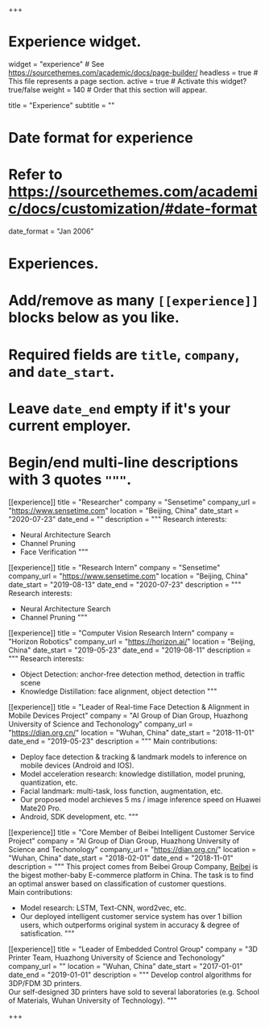 +++
# Experience widget.
widget = "experience"  # See https://sourcethemes.com/academic/docs/page-builder/
headless = true  # This file represents a page section.
active = true  # Activate this widget? true/false
weight = 140  # Order that this section will appear.

title = "Experience"
subtitle = ""

# Date format for experience
#   Refer to https://sourcethemes.com/academic/docs/customization/#date-format
date_format = "Jan 2006"

# Experiences.
#   Add/remove as many `[[experience]]` blocks below as you like.
#   Required fields are `title`, `company`, and `date_start`.
#   Leave `date_end` empty if it's your current employer.
#   Begin/end multi-line descriptions with 3 quotes `"""`.
[[experience]]
  title = "Researcher"
  company = "Sensetime"
  company_url = "https://www.sensetime.com"
  location = "Beijing, China"
  date_start = "2020-07-23"
  date_end = ""
  description = """
  Research interests:
  * Neural Architecture Search
  * Channel Pruning
  * Face Verification
  """

[[experience]]
  title = "Research Intern"
  company = "Sensetime"
  company_url = "https://www.sensetime.com"
  location = "Beijing, China"
  date_start = "2019-08-13"
  date_end = "2020-07-23"
  description = """
  Research interests:
  * Neural Architecture Search
  * Channel Pruning
  """

[[experience]]
  title = "Computer Vision Research Intern"
  company = "Horizon Robotics"
  company_url = "https://horizon.ai/"
  location = "Beijing, China"
  date_start = "2019-05-23"
  date_end = "2019-08-11"
  description = """
  Research interests:
  * Object Detection: anchor-free detection method, detection in traffic scene
  * Knowledge Distillation: face alignment, object detection
  """

[[experience]]
  title = "Leader of Real-time Face Detection & Alignment in Mobile Devices Project"
  company = "AI Group of Dian Group, Huazhong University of Science and Techonology"
  company_url = "https://dian.org.cn/"
  location = "Wuhan, China"
  date_start = "2018-11-01"
  date_end = "2019-05-23"
  description = """
  Main contributions:
  * Deploy face detection & tracking & landmark models to inference on mobile devices (Android and IOS).
  * Model acceleration research: knowledge distillation, model pruning, quantization, etc.
  * Facial landmark: multi-task, loss function, augmentation, etc.
  * Our proposed model archieves 5 ms / image inference speed on Huawei Mate20 Pro.
  * Android, SDK development, etc.
  """

[[experience]]
  title = "Core Member of Beibei Intelligent Customer Service Project"
  company = "AI Group of Dian Group, Huazhong University of Science and Techonology"
  company_url = "https://dian.org.cn/"
  location = "Wuhan, China"
  date_start = "2018-02-01"
  date_end = "2018-11-01"
  description = """
  This project comes from Beibei Group Company, [Beibei](https://www.beibei.com) is the bigest mother-baby E-commerce platform in China. The task is to find an optimal answer based on classification of customer questions.  
  Main contributions:
  * Model research: LSTM, Text-CNN, word2vec, etc.
  * Our deployed intelligent customer service system has over 1 billion users, which outperforms original system in accuracy & degree of satisfication.
  """

[[experience]]
  title = "Leader of Embedded Control Group"
  company = "3D Printer Team, Huazhong University of Science and Techonology"
  company_url = ""
  location = "Wuhan, China"
  date_start = "2017-01-01"
  date_end = "2019-01-01"
  description = """
  Develop control algorithms for 3DP/FDM 3D printers.   
  Our self-designed 3D printers have sold to several laboratories (e.g. School of Materials, Wuhan University of Technology).
  """


+++
